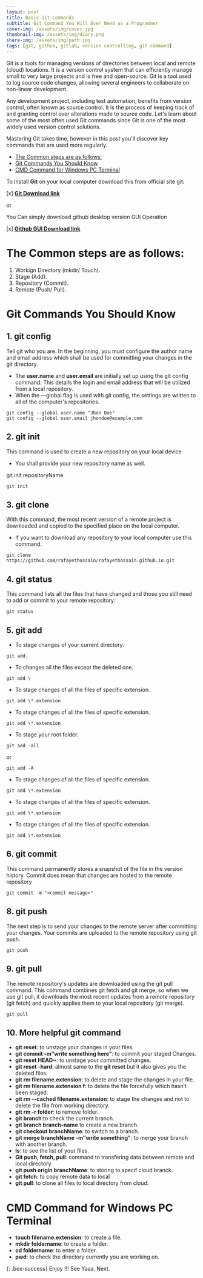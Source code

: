 ```yaml
---
layout: post
title: Basic Git Commands
subtitle: Git Command You Will Ever Need as a Programmer
cover-img: /assets/img/cover.jpg
thumbnail-img: /assets/img/diary.png
share-img: /assets/img/path.jpg
tags: [git, github, gitlab, version controlling, git command]
---
```


Git is a tools for managing versions of directories between local and remote (cloud) locations. It is a version control system that can efficiently manage small to very large projects and is free and open-source. Git is a tool used to log source code changes, allowing several engineers to collaborate on non-linear development.


Any development project, including test automation, benefits from version control, often known as source control. It is the process of keeping track of and granting control over alterations made to source code. Let's learn about some of the most often used Git commands since Git is one of the most widely used version control solutions.

Mastering Git takes time, however in this post you'll discover key commands that are used more regularly.

- [The Common steps are as follows:](#the-common-steps-are-as-follows)
- [Git Commands You Should Know](#git-commands-you-should-know)
- [CMD Command for Windows PC Terminal](#cmd-command-for-windows-pc-terminal)

To Install **Git** on your local computer download this from official site git:

[x]  [**Git Download link**](https://git-scm.com/downloads)


or 

You Can simply download github desktop version GUI Operation 

[x]  [**Github GUI Download link**](https://desktop.github.com/)


# The Common steps are as follows:
1. Workign Directory (mkdir/ Touch). 
2. Stage (Add).
3. Repository (Commit).
4. Remote (Push/ Pull).





# Git Commands You Should Know

 <h2> 1. git config</h2>

Tell git who you are. In the beginning, you must configure the author name and email address which shall be used for committing your changes in the git directory.

- The **user.name** and **user.email** are initially set up using the git config command. This details the login and email address that will be utilized from a local repository.
- When the —global flag is used with git config, the settings are written to all of the computer's repositories.

```
git config --global user.name "Jhon Doe"
git config --global user.email jhondoe@example.com
 ```


 <h2> 2. git init</h2>

This command is used to create a new repository on your local device
- You shall provide your new repository name as well. 

git init repositoryName


```
git init
 ```


 <h2> 3. git clone</h2>

With this command, the most recent version of a remote project is downloaded and copied to the specified place on the local computer. 
- If you want to download any repository to your local computer use this command.
 


```
git clone https://github.com/rafayethossain/rafayethossain.github.io.git
 ```

<h2>4. git status</h2>

This command lists all the files that have changed and those you still need to add or commit to your remote repository. 



```
git status
 ```

<h2>5. git add</h2>

- To stage changes of your current directory.
```
git add.
 ```
- To changes all the files except the deleted one.

```
git add \
```
- To stage changes of all the files of specific extension.

```
git add \*.extension

```

- To stage changes of all the files of specific extension.

```
git add \*.extension

```
- To stage your root folder.

```
git add -all 

```
or
```
git add -A 

```

- To stage changes of all the files of specific extension.

```
git add \*.extension

```
- To stage changes of all the files of specific extension.

```
git add \*.extension

```
- To stage changes of all the files of specific extension.

```
git add \*.extension

```


 

<h2>6. git commit</h2>

This command permanently stores a snapshot of the file in the version history. Commit does mean that changes are hosted to the remote repository

```
git commit -m "<commit message>"
 ```
 

<h2>8. git push</h2>

The next step is to send your changes to the remote server after committing your changes. Your commits are uploaded to the remote repository using git push.



```
git push
 ```


<h2>9. git pull</h2>

The remote repository's updates are downloaded using the git pull command. This command combines git fetch and git merge, so when we use git pull, it downloads the most recent updates from a remote repository (git fetch) and quickly applies them to your local repository (git merge).



```
git pull
 ```


<h2>10. More helpful git command</h2>


- **git reset**: to unstage your changes in your files.
- **git commit -m"write something here"**: to commit your staged Changes.
- **git reset HEAD~**: to unstage your committed changes.
- **git reset -hard**: almost same to the **git reset** but it also gives you the deleted files.
- **git rm filename.extension**: to delete and stage the changes in your file.
- **git rm filename.extension f**: to delete the file forcefully which hasn’t been staged.
- **git rm --cached filename.extension**: to stage the changes and not to delete the file from working directory.  
- **git rm -r folder**: to remove folder.
- **git branch**:to check the current branch.
- **git branch branch-name** to create a new branch.
- **git checkout branchName**: to switch to a branch.
- **git merge branchName -m"write something"**: to merge your branch with another branch.
- **ls**: to see the list of your files.
- **Git push, fetch, pull**: command to transfering data between remote and local directory.  
- **git push origin branchName**: to storing to specif cloud branck.
- **git fetch**: to copy remote data to local
- **git pull**: to clone all files to local directory from cloud. 



# CMD Command for Windows PC Terminal 
- **touch filename.extension**: to create a file.
- **mkdir foldername**: to create a folder.
- **cd foldername**: to enter a folder.
- **pwd**: to check the directory currently you are working on.

{: .box-success}
Enjoy !!! 
See Yaaa, Next.
